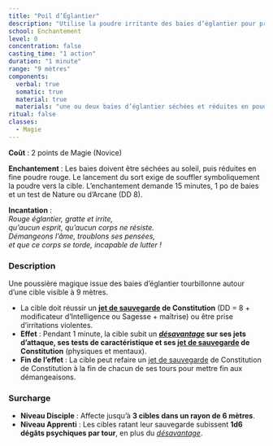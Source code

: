 ```yaml
---
title: "Poil d’Églantier"
description: "Utilise la poudre irritante des baies d’églantier pour provoquer des démangeaisons insupportables, imposant un désavantage aux actions physiques et mentales de la cible."
school: Enchantement
level: 0
concentration: false
casting_time: "1 action"
duration: "1 minute"
range: "9 mètres"
components:
  verbal: true
  somatic: true
  material: true
  materials: "une ou deux baies d’églantier séchées et réduites en poudre"
ritual: false
classes:
  - Magie
---
```

**Coût** : 2 points de Magie (Novice)

**Enchantement** : Les baies doivent être séchées au soleil, puis réduites en fine poudre rouge. Le lancement du sort exige de souffler symboliquement la poudre vers la cible. L’enchantement demande 15 minutes, 1 po de baies et un test de Nature ou d’Arcane (DD 8).

**Incantation** :  
*Rouge églantier, gratte et irrite,*  
*qu’aucun esprit, qu’aucun corps ne résiste.*  
*Démangeons l’âme, troublons ses pensées,*  
*et que ce corps se torde, incapable de lutter !*

### **Description**  
Une poussière magique issue des baies d’églantier tourbillonne autour d’une cible visible à 9 mètres.  
- La cible doit réussir un **[jet de sauvegarde](/utiliser-les-caracteristiques/#jets-de-sauvegarde) de Constitution** (DD = 8 + modificateur d’Intelligence ou Sagesse + maîtrise) ou être prise d’irritations violentes.  
- **Effet** : Pendant 1 minute, la cible subit un **[_désavantage_](/utiliser-les-caracteristiques/#avantage-et-desavantage) sur ses jets d’attaque, ses tests de caractéristique et ses [jet de sauvegarde](/utiliser-les-caracteristiques/#jets-de-sauvegarde) de Constitution** (physiques et mentaux).  
- **Fin de l’effet** : La cible peut refaire un [jet de sauvegarde](/utiliser-les-caracteristiques/#jets-de-sauvegarde) de Constitution de Constitution à la fin de chacun de ses tours pour mettre fin aux démangeaisons.

### **Surcharge**  
- **Niveau Disciple** : Affecte jusqu’à **3 cibles dans un rayon de 6 mètres**.  
- **Niveau Apprenti** : Les cibles ratant leur sauvegarde subissent **1d6 dégâts psychiques par tour**, en plus du [_désavantage_](/utiliser-les-caracteristiques/#avantage-et-desavantage).
